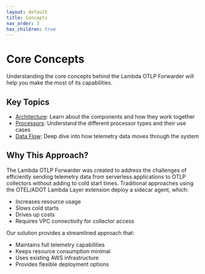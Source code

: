 ```yaml
---
layout: default
title: Concepts
nav_order: 3
has_children: true
---
```


# Core Concepts

Understanding the core concepts behind the Lambda OTLP Forwarder will help you make the most of its capabilities.

## Key Topics

- [Architecture](architecture): Learn about the components and how they work together
- [Processors](processors): Understand the different processor types and their use cases
- [Data Flow](data-flow): Deep dive into how telemetry data moves through the system

## Why This Approach?

The Lambda OTLP Forwarder was created to address the challenges of efficiently sending telemetry data from serverless applications to OTLP collectors without adding to cold start times. Traditional approaches using the OTEL/ADOT Lambda Layer extension deploy a sidecar agent, which:

- Increases resource usage
- Slows cold starts
- Drives up costs
- Requires VPC connectivity for collector access

Our solution provides a streamlined approach that:

- Maintains full telemetry capabilities
- Keeps resource consumption minimal
- Uses existing AWS infrastructure
- Provides flexible deployment options 